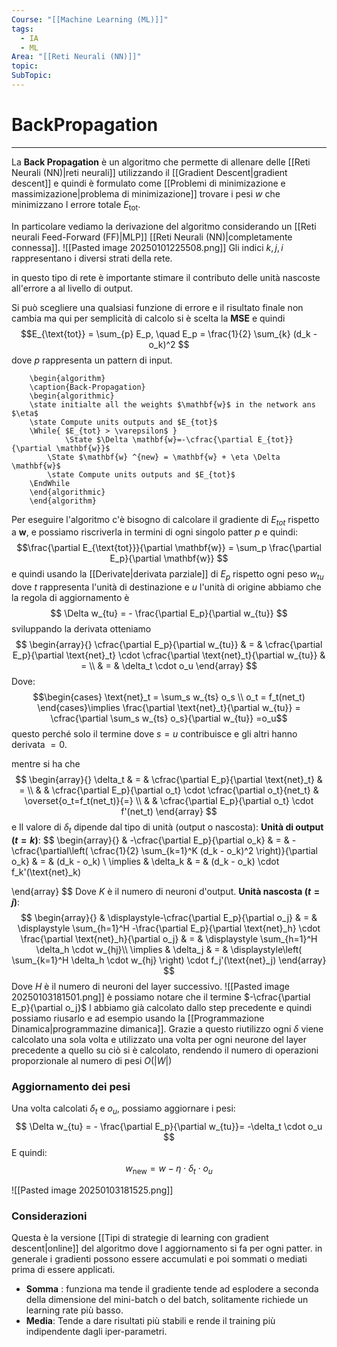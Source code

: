 ```yaml
---
Course: "[[Machine Learning (ML)]]"
tags:
  - IA
  - ML
Area: "[[Reti Neurali (NN)]]"
topic: 
SubTopic:
---
```

# BackPropagation
---
La __Back Propagation__ è un algoritmo che permette di allenare delle [[Reti Neurali (NN)|reti neurali]] utilizzando il [[Gradient Descent|gradient descent]] e quindi è formulato come [[Problemi di minimizazione e massimizazione|problema di minimizazione]] trovare i pesi $w$ che minimizzano l errore totale $E_{\text{tot}}$. 


In particolare vediamo la derivazione del algoritmo considerando un [[Reti neurali Feed-Forward (FF)|MLP]]  [[Reti Neurali (NN)|completamente connessa]]. 
![[Pasted image 20250101225508.png]]
Gli indici $k, j, i$ rappresentano i diversi strati della rete.

in questo tipo di rete è importante stimare il contributo delle unità nascoste all'errore a al livello di output.  


Si può scegliere una qualsiasi funzione di errore e il risultato finale non cambia ma qui per semplicità di calcolo si è scelta la __MSE__ e quindi $$E_{\text{tot}} = \sum_{p} E_p, \quad E_p = \frac{1}{2} \sum_{k} (d_k - o_k)^2
$$
dove $p$ rappresenta un pattern di input.
```pseudo
	\begin{algorithm}
	\caption{Back-Propagation}
	\begin{algorithmic}
	\state initialte all the weights $\mathbf{w}$ in the network ans $\eta$
	\state Compute units outputs and $E_{tot}$
	\While{ $E_{tot} > \varepsilon$ } 
			\State $\Delta \mathbf{w}=-\cfrac{\partial E_{tot}}{\partial \mathbf{w}}$ 
		\State $\mathbf{w} ^{new} = \mathbf{w} + \eta \Delta \mathbf{w}$
		\state Compute units outputs and $E_{tot}$
    \EndWhile
	\end{algorithmic}
	\end{algorithm}
```

Per eseguire l'algoritmo c'è bisogno di calcolare il gradiente di $E_{tot}$ rispetto a $\mathbf{w}$, e possiamo riscriverla in termini di ogni singolo patter $p$ e quindi: $$\frac{\partial E_{\text{tot}}}{\partial \mathbf{w}} = \sum_p \frac{\partial E_p}{\partial \mathbf{w}} $$e quindi usando la [[Derivate|derivata parziale]] di $E_p$ rispetto ogni peso   $w_{tu}$ dove $t$ rappresenta l'unità di destinazione e $u$  l'unità di origine abbiamo che la regola di aggiornamento è$$ \Delta w_{tu} = - \frac{\partial E_p}{\partial w_{tu}} $$sviluppando la derivata otteniamo $$ \begin{array}{}
\cfrac{\partial E_p}{\partial w_{tu}}  & = &  \cfrac{\partial E_p}{\partial \text{net}_t} \cdot \cfrac{\partial \text{net}_t}{\partial w_{tu}}  & = \\
 & = &  \delta_t \cdot o_u
\end{array}
$$ Dove: $$\begin{cases}
\text{net}_t = \sum_s w_{ts} o_s \\
o_t = f_t(net_t)
\end{cases}\implies \frac{\partial \text{net}_t}{\partial w_{tu}} = \cfrac{\partial \sum_s w_{ts} o_s}{\partial w_{tu}} =o_u$$questo perché solo il termine dove  $s=u$ contribuisce e gli altri hanno derivata $=0$.



 mentre si ha che $$  \begin{array}{}
  \delta_t  & = &  \cfrac{\partial E_p}{\partial \text{net}_t} &  =   \\ 
  &  & \cfrac{\partial E_p}{\partial o_t} \cdot \cfrac{\partial o_t}{net_t}  &  \overset{o_t=f_t(net_t)}{=}   \\ 
  &  & \cfrac{\partial E_p}{\partial o_t} \cdot f'(net_t)
\end{array}
 $$e Il valore di $\delta_t$ dipende dal tipo di unità (output o nascosta): 
__Unità di output ($t = k$)__: $$ 
\begin{array}{}
 & -\cfrac{\partial E_p}{\partial o_k}  & = &  -\cfrac{\partial\left( \cfrac{1}{2} \sum_{k=1}^K (d_k - o_k)^2 \right)}{\partial o_k}  & =  & (d_k - o_k) \\
  \implies &    \delta_k  & =    &   (d_k - o_k) \cdot f_k'(\text{net}_k)
 
\end{array}
$$
Dove $K$ è il numero di neuroni d'output. 
__Unità nascosta ($t = j$)__: $$
\begin{array}{}
 & \displaystyle-\cfrac{\partial E_p}{\partial o_j} & = & \displaystyle  \sum_{h=1}^H -\frac{\partial E_p}{\partial \text{net}_h} \cdot \frac{\partial \text{net}_h}{\partial o_j}  & = &  \displaystyle \sum_{h=1}^H \delta_h \cdot w_{hj}\\
 \implies &  \delta_j & = &  \displaystyle\left( \sum_{k=1}^H \delta_h \cdot w_{hj} \right) \cdot f_j'(\text{net}_j)
\end{array}
$$Dove $H$ è il numero di neuroni del layer successivo.
![[Pasted image 20250103181501.png]]
è possiamo notare che il termine $-\cfrac{\partial E_p}{\partial o_j}$ l abbiamo già calcolato dallo step precedente e quindi possiamo riusarlo e ad esempio usando la [[Programmazione Dinamica|programmazine dimanica]]. Grazie a questo riutilizzo ogni $\delta$ viene calcolato una sola volta e utilizzato una volta per ogni neurone del layer precedente a quello su ciò si è calcolato, rendendo il numero di operazioni proporzionale al numero di pesi $O(|W|)$
 
### Aggiornamento dei pesi 
Una volta calcolati $\delta_t$ e  $o_u$, possiamo aggiornare i pesi: $$ \Delta w_{tu} = - \frac{\partial E_p}{\partial w_{tu}}= -\delta_t \cdot o_u $$ E quindi: $$ w_{\text{new}} = w - \eta \cdot \delta_t \cdot o_u $$

![[Pasted image 20250103181525.png]]

### Considerazioni
Questa è la versione [[Tipi di strategie di learning con gradient descent|online]] del algoritmo dove l aggiornamento si fa per ogni patter. 
in generale i gradienti possono essere accumulati e poi sommati o mediati prima di essere applicati.
- __Somma__ : funziona ma tende il gradiente tende ad esplodere a seconda della dimensione del mini-batch o del batch, solitamente  richiede un learning rate più basso.
- __Media__: Tende a dare risultati più stabili e rende il training più indipendente dagli iper-parametri.